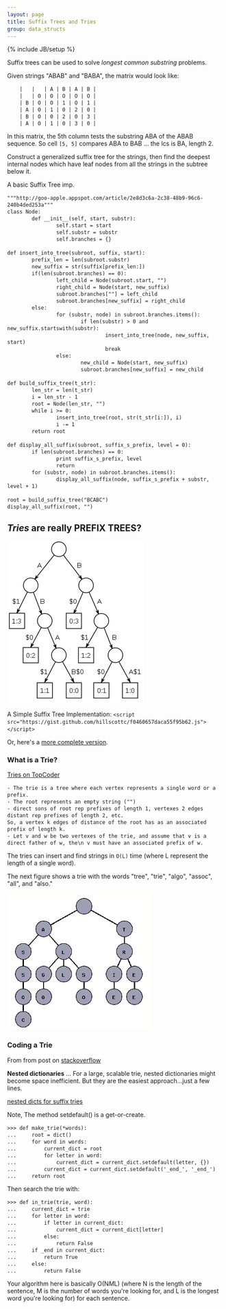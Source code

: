 ```yaml
---
layout: page
title: Suffix Trees and Tries
group: data_structs
---
```

{% include JB/setup %}


Suffix trees can be used to solve *longest common substring* problems.

Given strings "ABAB" and "BABA", the matrix would look like:

        |   |   | A | B | A | B |
        |   | O | O | O | O | O |
        | B | O | O | 1 | O | 1 |
        | A | O | 1 | 0 | 2 | 0 |
        | B | O | 0 | 2 | 0 | 3 |
        | A | O | 1 | 0 | 3 | 0 |


In this matrix, the 5th column tests the substring ABA of the ABAB sequence.
So cell `[5, 5]` compares ABA to BAB ... the lcs is BA, length 2.

Construct a generalized suffix tree for the strings, 
then find the deepest internal nodes which have leaf nodes from all the strings in the subtree below it.

A basic Suffix Tree imp.

    """http://goo-apple.appspot.com/article/2e8d3c6a-2c38-48b9-96c6-240b4ded253a"""
    class Node:
            def __init__(self, start, substr):
                    self.start = start
                    self.substr = substr
                    self.branches = {}
                  
    def insert_into_tree(subroot, suffix, start):
            prefix_len = len(subroot.substr)
            new_suffix = str(suffix[prefix_len:])
            if(len(subroot.branches) == 0):
                    left_child = Node(subroot.start, "")
                    right_child = Node(start, new_suffix)
                    subroot.branches[""] = left_child
                    subroot.branches[new_suffix] = right_child
            else:
                    for (substr, node) in subroot.branches.items():
                            if len(substr) > 0 and new_suffix.startswith(substr):
                                    insert_into_tree(node, new_suffix, start)
                                    break
                    else:
                            new_child = Node(start, new_suffix)
                            subroot.branches[new_suffix] = new_child
                  
    def build_suffix_tree(t_str):
            len_str = len(t_str)
            i = len_str - 1
            root = Node(len_str, "")
            while i >= 0:
                    insert_into_tree(root, str(t_str[i:]), i)
                    i -= 1
            return root
                  
    def display_all_suffix(subroot, suffix_s_prefix, level = 0):
            if len(subroot.branches) == 0:
                    print suffix_s_prefix, level
                    return
            for (substr, node) in subroot.branches.items():
                    display_all_suffix(node, suffix_s_prefix + substr, level + 1)
                  
    root = build_suffix_tree("BCABC")
    display_all_suffix(root, "")





## *Tries* are really PREFIX TREES?

![suffix tree img][suffix_tree]

A Simple Suffix Tree Implementation:
`<script src="https://gist.github.com/hillscottc/f0460657daca55f95b62.js"></script>`

Or, here's a [more complete version][suffix_tree_big].

### What is a Trie?

[Tries on TopCoder][tries1]


    - The trie is a tree where each vertex represents a single word or a prefix.
    - The root represents an empty string ("")
    - direct sons of root rep prefixes of length 1, vertexes 2 edges distant rep prefixes of length 2, etc. 
    So, a vertex k edges of distance of the root has as an associated prefix of length k.
    - Let v and w be two vertexes of the trie, and assume that v is a direct father of w, the\n v must have an associated prefix of w.

The tries can insert and find strings in `O(L)` time (where L represent the length of a single word). 

The next figure shows a trie with the words "tree", "trie", "algo", "assoc", "all", and "also."

![trie nodes][trie_nodes]

### Coding a Trie

From from post on [stackoverflow](http://stackoverflow.com/questions/11015320/how-to-create-a-trie-in-python)

**Nested dictionaries** ... For a large, scalable trie, nested dictionaries might become space inefficient. 
But they are the easiest approach...just a few lines.

[nested dicts for suffix tries](https://gist.github.com/hillscottc/d60e7fbe714a6a4b8f9b)

Note, The method setdefault() is a get-or-create.

    >>> def make_trie(*words):
    ...     root = dict()
    ...     for word in words:
    ...         current_dict = root
    ...         for letter in word:
    ...             current_dict = current_dict.setdefault(letter, {})
    ...         current_dict = current_dict.setdefault('_end_', '_end_')
    ...     return root

Then search the trie with:
 
    >>> def in_trie(trie, word):
    ...     current_dict = trie
    ...     for letter in word:
    ...         if letter in current_dict:
    ...             current_dict = current_dict[letter]
    ...         else:
    ...             return False
    ...     if _end in current_dict:
    ...         return True
    ...     else:
    ...         return False


Your algorithm here is basically O(N*M*L) (where N is the length of the sentence, M is the number of words you're looking for, and L is the longest word you're looking for) for each sentence.


[suffix_tree]: /img/suffix_tree.png
[suffix_tree_big]: https://gist.github.com/hillscottc/e27f7acbc235f6a3e75d
[trie_stack]: https://gist.github.com/hillscottc/d60e7fbe714a6a4b8f9b.js
[tries1]: http://help.topcoder.com/data-science/competing-in-algorithm-challenges/algorithm-tutorials/using-tries/
[trie_nodes]: /img/trie.png